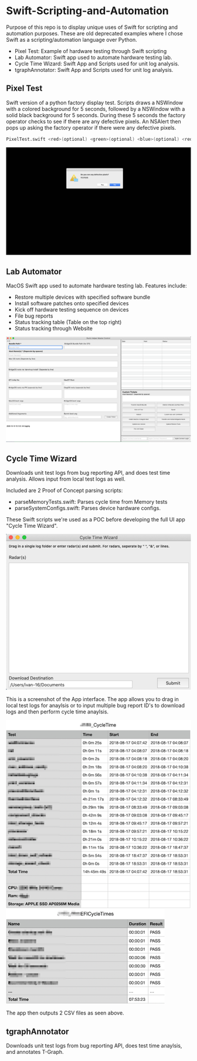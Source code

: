 # Swift-Scripting-and-Automation
Purpose of this repo is to display unique uses of Swift for scripting and automation purposes. These are old deprecated examples where I chose Swift as a scripting/automation language over Python.

- Pixel Test: Example of hardware testing through Swift scripting
- Lab Automator: Swift app used to automate hardware testing lab. 
- Cycle Time Wizard: Swift App and Scripts used for unit log analysis.
- tgraphAnnotator: Swift App and Scripts used for unit log analysis.

## Pixel Test
Swift version of a python factory display test. Scripts draws a NSWindow with a colored background for 5 seconds, followed by a NSWindow with a solid black background for 5 seconds. During these 5 seconds the factory operator checks to see if there are any defective pixels. An NSAlert then pops up asking the factory operator if there were any defective pixels.

```bash
PixelTest.swift <red>(optional) <green>(optional) <blue>(optional) <red2>(optional) <green2>(optional) <blue2>(optional)
```

![Screenshot](https://github.com/ivankhau/Swift-Scripting-and-Automation/blob/main/PixelTest/Screenshot.png?raw=true)

## Lab Automator
MacOS Swift app used to automate hardware testing lab. Features include:
- Restore multiple devices with specified software bundle
- Install software patches onto specified devices
- Kick off hardware testing sequence on devices
- File bug reports
- Status tracking table (Table on the top right)
- Status tracking through Website

![Screenshot](https://github.com/ivankhau/Swift-Scripting-and-Automation/blob/main/LabAutomator/Interface.png?raw=true)

## Cycle Time Wizard
Downloads unit test logs from bug reporting API, and does test time analysis. Allows input from local test logs as well.

Included are 2 Proof of Concept parsing scripts:
- parseMemoryTests.swift: Parses cycle time from Memory tests
- parseSystemConfigs.swift: Parses device hardware configs.

These Swift scripts we're used as a POC before developing the full UI app "Cycle Time Wizard". 


![Screenshot](https://github.com/ivankhau/Swift-Scripting-and-Automation/blob/main/CycleTimeWizard/Interface.png?raw=true)

This is a screenshot of the App interface. The app allows you to drag in local test logs for anaylsis or to input multiple bug report ID's to download logs and then perform cycle time anaylsis.

![Screenshot](https://github.com/ivankhau/Swift-Scripting-and-Automation/blob/main/CycleTimeWizard/CycleTime.png?raw=true)
![Screenshot](https://github.com/ivankhau/Swift-Scripting-and-Automation/blob/main/CycleTimeWizard/EFITime.png?raw=true)

The app then outputs 2 CSV files as seen above.

## tgraphAnnotator
Downloads unit test logs from bug reporting API, does test time anaylsis, and annotates T-Graph.
